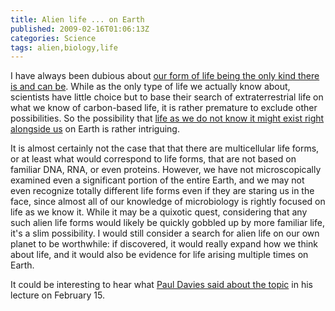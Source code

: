 ```yaml
---
title: Alien life ... on Earth
published: 2009-02-16T01:06:13Z
categories: Science
tags: alien,biology,life
---
```


I have always been dubious about <a href="/2008/07/is-fine-tuning-really-fine-tuning/">our form of life being the only kind there is and can be</a>.  While as the only type of life we actually know about, scientists have little choice but to base their search of extraterrestrial life on what we know of carbon-based life, it is rather premature to exclude other possibilities.  So the possibility that <a href="http://www.sciam.com/article.cfm?id=are-aliens-among-us">life as we do not know it might exist right alongside us</a> on Earth is rather intriguing.

It is almost certainly not the case that that there are multicellular life forms, or at least what would correspond to life forms, that are not based on familiar DNA, RNA, or even proteins.  However, we have not microscopically examined even a significant portion of the entire Earth, and we may not even recognize totally different life forms even if they are staring us in the face, since almost all of our knowledge of microbiology is rightly focused on life as we know it.  While it may be a quixotic quest, considering that any such alien life forms would likely be quickly gobbled up by more familiar life, it's a slim possibility.  I would still consider a search for alien life on our own planet to be worthwhile: if discovered, it would really expand how we think about life, and it would also be evidence for life arising multiple times on Earth.

It could be interesting to hear what <a href="http://www.sciencedaily.com/releases/2009/02/090214162626.htm">Paul Davies said about the topic</a> in his lecture on February 15.

